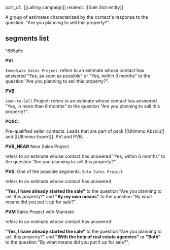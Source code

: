 
part_of:: [[calling campaign]]
related:: [[Sale Slot entity]]

A group of estimates characterized by the contact's response to the question: "Are you planning to sell this property?".

## segments list

^885a9c

**PVI**

`Immediate Sales Project`: refers to an estimate whose contact has answered "Yes, as soon as possible" or "Yes, within 3 months" to the question "Are you planning to sell this property?".

**PVB**

`Soon-to-Sell` Project: refers to an estimate whose contact has answered "Yes, in more than 6 months" to the question "Are you planning to sell this property?".

**PQSC** : 

Pre-qualified seller contacts. Leads that are part of pack [[Ultimmo Absolu]] and [[Ultimmo Expert]]. PVI and PVB. 

**PVB_NEAR**
Near Sales Project

refers to an estimate whose contact has answered "Yes, within 6 months" to the question "Are you planning to sell this property?".

**PVS**: One of the possible segments:
`Solo Sales Project`

refers to an estimate whose contact has answered 

**"Yes, I have already started the sale"** to the question "Are you planning to sell this property?" and 
**"By my own means"** to the question "By what means did you put it up for sale?".

**PVM**
Sales Project with Mandate

refers to an estimate whose contact has answered 

**"Yes, I have already started the sale"** to the question "Are you planning to sell this property?" and 
**"With the help of real estate agencies"** or **"Both"** to the question "By what means did you put it up for sale?".
